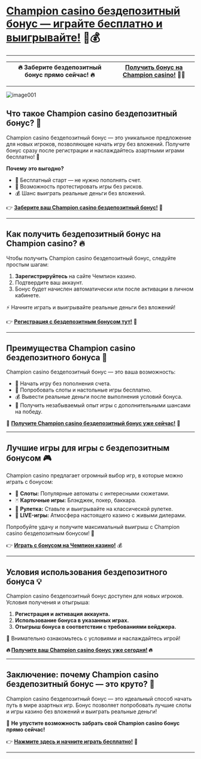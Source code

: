 # [Champion casino бездепозитный бонус — играйте бесплатно и выигрывайте!](https://champcasino.ink/pobeda/doa-hats?p80412p305331p112c) 🎁💰  

---

| **🔥 Заберите бездепозитный бонус прямо сейчас! 🔥** | [**Получить бонус на Champion casino!**](https://champcasino.ink/pobeda/doa-hats?p80412p305331p112c) 🎲✨ |
|:-------------------------------------------------:|:--------------------------------------------------------------------:|

---
![image001](https://github.com/user-attachments/assets/83bb0a15-a168-4101-a192-7ccb14b5b582)

## **Что такое Champion casino бездепозитный бонус? 🎁**  
Champion casino бездепозитный бонус — это уникальное предложение для новых игроков, позволяющее начать игру без вложений. Получите бонус сразу после регистрации и наслаждайтесь азартными играми бесплатно! 💎  

**Почему это выгодно?**  
- 🎉 Бесплатный старт — не нужно пополнять счет.  
- 🎰 Возможность протестировать игры без рисков.  
- 💰 Шанс выиграть реальные деньги без вложений.  

👉 [**Заберите ваш Champion casino бездепозитный бонус!**](https://champcasino.ink/pobeda/doa-hats?p80412p305331p112c) 🔑  

---

## **Как получить бездепозитный бонус на Champion casino? 🔥**  
Чтобы получить Champion casino бездепозитный бонус, следуйте простым шагам:  

1. **Зарегистрируйтесь** на сайте Чемпион казино.  
2. Подтвердите ваш аккаунт.  
3. Бонус будет начислен автоматически или после активации в личном кабинете.  

⚡ Начните играть и выигрывайте реальные деньги без вложений!  

👉 [**Регистрация с бездепозитным бонусом тут!**](https://champcasino.ink/pobeda/doa-hats?p80412p305331p112c) 🎁  

---

## **Преимущества Champion casino бездепозитного бонуса 💎**  
Champion casino бездепозитный бонус — это ваша возможность:  
- 🚀 Начать игру без пополнения счета.  
- 🎲 Попробовать слоты и настольные игры бесплатно.  
- 💰 Вывести реальные деньги после выполнения условий бонуса.  
- 🎉 Получить незабываемый опыт игры с дополнительными шансами на победу.  

🎰 [**Получите Champion casino бездепозитный бонус уже сейчас!**](https://champcasino.ink/pobeda/doa-hats?p80412p305331p112c) 🚀  

---

## **Лучшие игры для игры с бездепозитным бонусом 🎮**  
Champion casino предлагает огромный выбор игр, в которые можно играть с бонусом:  
- 🎰 **Слоты:** Популярные автоматы с интересными сюжетами.  
- 🃏 **Карточные игры:** Блэкджек, покер, баккара.  
- 🎲 **Рулетка:** Ставьте и выигрывайте на классической рулетке.  
- 🎥 **LIVE-игры:** Атмосфера настоящего казино с живыми дилерами.  

Попробуйте удачу и получите максимальный выигрыш с Champion casino бездепозитным бонусом! 🎯  

👉 [**Играть с бонусом на Чемпион казино!**](https://champcasino.ink/pobeda/doa-hats?p80412p305331p112c) 💰  

---

## **Условия использования бездепозитного бонуса 💡**  
Champion casino бездепозитный бонус доступен для новых игроков. Условия получения и отыгрыша:  
1. **Регистрация и активация аккаунта.**  
2. **Использование бонуса в указанных играх.**  
3. **Отыгрыш бонуса в соответствии с требованиями вейджера.**  

🎯 Внимательно ознакомьтесь с условиями и наслаждайтесь игрой!  

**🔥 [Получите ваш Champion casino бонус уже сегодня!](https://champcasino.ink/pobeda/doa-hats?p80412p305331p112c) 🔥**  

---

## **Заключение: почему Champion casino бездепозитный бонус — это круто? 🎉**  
Champion casino бездепозитный бонус — это идеальный способ начать путь в мире азартных игр. Бонус позволяет попробовать лучшие слоты и игры казино без вложений и выиграть реальные деньги!  

🎁 **Не упустите возможность забрать свой Champion casino бонус прямо сейчас!**  

👉 [**Нажмите здесь и начните играть бесплатно!**](https://champcasino.ink/pobeda/doa-hats?p80412p305331p112c) 🎲  

---

